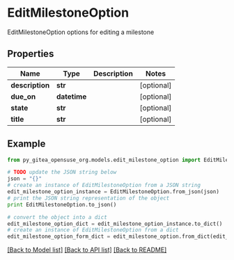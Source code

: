 # EditMilestoneOption

EditMilestoneOption options for editing a milestone

## Properties

Name | Type | Description | Notes
------------ | ------------- | ------------- | -------------
**description** | **str** |  | [optional] 
**due_on** | **datetime** |  | [optional] 
**state** | **str** |  | [optional] 
**title** | **str** |  | [optional] 

## Example

```python
from py_gitea_opensuse_org.models.edit_milestone_option import EditMilestoneOption

# TODO update the JSON string below
json = "{}"
# create an instance of EditMilestoneOption from a JSON string
edit_milestone_option_instance = EditMilestoneOption.from_json(json)
# print the JSON string representation of the object
print EditMilestoneOption.to_json()

# convert the object into a dict
edit_milestone_option_dict = edit_milestone_option_instance.to_dict()
# create an instance of EditMilestoneOption from a dict
edit_milestone_option_form_dict = edit_milestone_option.from_dict(edit_milestone_option_dict)
```
[[Back to Model list]](../README.md#documentation-for-models) [[Back to API list]](../README.md#documentation-for-api-endpoints) [[Back to README]](../README.md)


